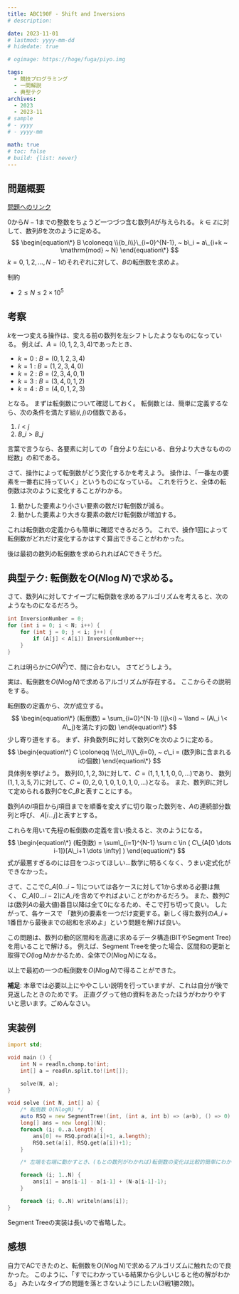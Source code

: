 ```yaml
---
title: ABC190F - Shift and Inversions
# description: 

date: 2023-11-01
# lastmod: yyyy-mm-dd
# hidedate: true

# ogimage: https://hoge/fuga/piyo.img

tags:
  - 競技プログラミング
  - 一問解説
  - 典型テク
archives:
  - 2023
  - 2023-11
# sample
# - yyyy
# - yyyy-mm

math: true
# toc: false
# build: {list: never}
---
```


## 問題概要
[問題へのリンク](https://atcoder.jp/contests/abc190/tasks/abc190_f)

$0$から$N-1$までの整数をちょうど一つづつ含む数列$A$が与えられる。
$k \in \mathbb{Z}$に対して、数列$B$を次のように定める。
$$
\begin{equation\*}
B \coloneqq \\{b_i\\}\_{i=0}^{N-1}, ~ b\_i = a\_{i+k ~ \mathrm{mod} ~ N}
\end{equation\*}
$$
$k = 0, 1, 2, \dots , N-1$のそれぞれに対して、$B$の転倒数を求めよ。

制約
- $2 \leq N \leq 2 \times 10^5$

## 考察
$k$を一つ変える操作は、変える前の数列を左シフトしたようなものになっている。
例えば、$A = (0, 1, 2, 3, 4)$であったとき、
- $k=0$ : $B = (0, 1, 2, 3, 4)$
- $k=1$ : $B = (1, 2, 3, 4, 0)$
- $k=2$ : $B = (2, 3, 4, 0, 1)$
- $k=3$ : $B = (3, 4, 0, 1, 2)$
- $k=4$ : $B = (4, 0, 1, 2, 3)$

となる。
まずは転倒数について確認しておく。
転倒数とは、簡単に定義するなら、次の条件を満たす組$(i, j)$の個数である。

1. $i < j$
2. $B\_i > B\_j$

言葉で言うなら、各要素に対しての「自分より左にいる、自分より大きなものの総数」の和である。

さて、操作によって転倒数がどう変化するかを考えよう。
操作は、「一番左の要素を一番右に持っていく」というものになっている。
これを行うと、全体の転倒数は次のように変化することがわかる。

1. 動かした要素より小さい要素の数だけ転倒数が減る。
2. 動かした要素より大きな要素の数だけ転倒数が増加する。

これは転倒数の定義からも簡単に確認できるだろう。
これで、操作1回によって転倒数がどれだけ変化するかはすぐ算出できることがわかった。

後は最初の数列の転倒数を求められればACできそうだ。

## 典型テク: 転倒数を$O(N \log N)$で求める。
さて、数列$A$に対してナイーブに転倒数を求めるアルゴリズムを考えると、次のようなものになるだろう。

```D
int InversionNumber = 0;
for (int i = 0; i < N; i++) {
    for (int j = 0; j < i; j++) {
        if (A[j] < A[i]) InversionNumber++;
    }
}
```

これは明らかに$O(N^2)$で、間に合わない。
さてどうしよう。

実は、転倒数を$O(N \log N)$で求めるアルゴリズムが存在する。
ここからその説明をする。

転倒数の定義から、次が成立する。
$$
\begin{equation\*}
(転倒数) = \sum_{i=0}^{N-1} ((j\<i) ~ \land ~ (A\_i \< A\_j)を満たすjの数)
\end{equation\*}
$$
少し寄り道をする。
まず、非負数列$B$に対して数列$C$を次のように定める。
$$
\begin{equation\*}
C \coloneqq \\{c\_i\\}\_{i=0}, ~ c\_i = (数列Bに含まれるiの個数)
\end{equation\*}
$$
具体例を挙げよう。
数列$(0, 1, 2, 3)$に対して、$C = (1, 1, 1, 1, 0, 0, \dots)$であり、
数列$(1, 1, 3, 5, 7)$に対して、$C = (0, 2, 0, 1, 0, 1, 0, 1, 0, \dots)$となる。
また、数列$B$に対して定められる数列$C$を$C\_B$と表すことにする。

数列$A$の$i$項目から$j$項目までを順番を変えずに切り取った数列を、$A$の連続部分数列と呼び、
$A[i \dots j]$と表すとする。

これらを用いて先程の転倒数の定義を言い換えると、次のようになる。
$$
\begin{equation\*}
(転倒数) = \sum\_{i=1}^{N-1} \sum c \in ( C\_{A[0 \dots i-1]}[A\_i+1 \dots \infty] )
\end{equation\*}
$$
式が最悪すぎるのには目をつぶってほしい...数学に明るくなく、うまい定式化ができなかった。

さて、ここで$C\_{A[0 \dots i-1]}$については各ケースに対して1から求める必要は無く、
$C\_{A[0 \dots i-2]}$に$A\_i$を含めてやればよいことがわかるだろう。
また、数列$C$は(数列$A$の最大値)番目以降は全て0になるため、そこで打ち切って良い。
したがって、各ケースで
「数列の要素を一つだけ変更する。新しく得た数列の$A\_i+1$番目から最後までの総和を求めよ」という問題を解けば良い。

この問題は、数列の動的区間和を高速に求めるデータ構造(BITやSegment Tree)を用いることで解ける。
例えば、Segment Treeを使った場合、区間和の更新と取得で$O(\log N)$かかるため、全体で$O(N \log N)$になる。

以上で最初の一つの転倒数を$O(N \log N)$で得ることができた。

**補足**: 本章では必要以上にややこしい説明を行っていますが、これは自分が後で見返したときのためです。
正直ググって他の資料をあたったほうがわかりやすいと思います。ごめんなさい。

## 実装例
```D
import std;

void main () {
    int N = readln.chomp.to!int;
    int[] a = readln.split.to!(int[]);

    solve(N, a);
}

void solve (int N, int[] a) {
    /* 転倒数 O(NlogN) */
    auto RSQ = new SegmentTree!(int, (int a, int b) => (a+b), () => 0)(a.length);
    long[] ans = new long[](N);
    foreach (i; 0..a.length) {
        ans[0] += RSQ.prod(a[i]+1, a.length);
        RSQ.set(a[i], RSQ.get(a[i])+1);
    }

    /* 左端を右端に動かすとき、(もとの数列がわかれば)転倒数の変化は比較的簡単にわかるので、最初の一回を求められれば後はO(N) */

    foreach (i; 1..N) {
        ans[i] = ans[i-1] - a[i-1] + (N-a[i-1]-1);
    }

    foreach (i; 0..N) writeln(ans[i]);
}
```

Segment Treeの実装は長いので省略した。

## 感想
自力でACできたのと、転倒数を$O(N \log N)$で求めるアルゴリズムに触れたので良かった。
このように、「すでにわかっている結果から少しいじると他の解がわかる」
みたいなタイプの問題を落とさないようにしたい(3戦1勝2敗)。
